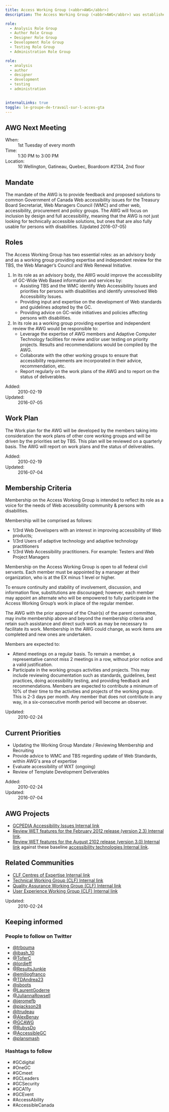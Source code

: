```yaml
---
title: Access Working Group (<abbr>AWG</abbr>)
description: The Access Working Group (<abbr>AWG</abbr>) was established by the Treasury Board Internet Advisory Committee (parent committee) on August 1, 1997 to engage in collaborative activities between government, private sector and community organizations that have a stake in ensuring equitable access to information and services, especially for, but not limited to persons with disabilities, for the purpose of providing input to Government of Canada (<abbr>GoC</abbr>) policy making.

role:
  - Analysis Role Group
  - Author Role Group
  - Designer Role Group
  - Development Role Group
  - Testing Role Group
  - Administration Role Group

role:
  - analysis
  - author
  - designer
  - development
  - testing
  - administration

  
internalLinks: true
toggle: le-groupe-de-travail-sur-l-acces-gta
---
```


## AWG Next Meeting

<dl class="dl-horizontal brdr-0">
<dt>When:</dt>
<dd>1st Tuesday of every month</dd>
<dt>Time:</dt>
<dd>1:30 PM to 3:00 PM</dd>
<dt>Location:</dt>
<dd>10 Wellington, Gatineau, Quebec, Boardoom #2134, 2nd floor</dd>
</dl>

## Mandate

The mandate of the AWG is to provide feedback and proposed solutions to common Government of Canada Web accessibility issues for the Treasury Board Secretariat, Web Managers Council (<abbr>WMC</abbr>) and other web, accessibility, procurement and policy groups. The AWG will focus on inclusion by design and full accessibility, meaning that the AWG is not just looking for technically accessible solutions, but ones that are also fully usable for persons with disabilities. (Updated 2016-07-05)

## Roles

The Access Working Group has two essential roles: as an advisory body and as a working group providing expertise and independent review for the TBS, the Web Manager’s Council and Web Renewal Initiative.

1. In its role as an advisory body, the AWG would improve the accessibility of GC-Wide Web Based information and services by:
   - Assisting TBS and the WMC identify Web Accessibility Issues and priorities for persons with disabilities and identify unresolved Web Accessibility Issues.
   - Providing input and expertise on the development of Web standards and guidelines adopted by the GC.
   - Providing advice on GC-wide initiatives and policies affecting persons with disabilities.
2. In its role as a working group providing expertise and independent review the AWG would be responsible to:
   - Leverage the expertise of AWG members and Adaptive Computer Technology facilities for review and/or user testing on priority projects. Results and recommendations would be compiled by the AWG.
   - Collaborate with the other working groups to ensure that accessibility requirements are incorporated in their advice, recommendation, etc.
   - Report regularly on the work plans of the AWG and to report on the status of deliverables.

<dl class="dl-horizontal brdr-0">
<dt>Added:</dt>
<dd>2010-02-19</dd>
<dt>Updated:</dt>
<dd>2016-07-05</dd>
</dl>

## Work Plan

The Work plan for the AWG will be developed by the members taking into consideration the work plans of other core working groups and will be driven by the priorities set by TBS. This plan will be reviewed on a quarterly basis. The AWG will report on work plans and the status of deliverables.

<dl class="dl-horizontal brdr-0">
<dt>Added:</dt>
<dd>2010-02-19</dd>
<dt>Updated:</dt>
<dd>2016-07-04</dd>
</dl>

## Membership Criteria

Membership on the Access Working Group is intended to reflect its role as a voice for the needs of Web accessibility community & persons with disabilities.

Membership will be comprised as follows:

- 1/3rd Web Developers with an interest in improving accessibility of Web products;
- 1/3rd Users of adaptive technology and adaptive technology practitioners
- 1/3rd Web Accessibility practitioners. For example: Testers and Web Project Managers

Membership on the Access Working Group is open to all federal civil servants. Each member must be appointed by a manager at their organization, who is at the EX minus 1 level or higher.

To ensure continuity and stability of involvement, discussion, and information flow, substitutions are discouraged; however, each member may appoint an alternate who will be empowered to fully participate in the Access Working Group’s work in place of the regular member.

The AWG with the prior approval of the Chair(s) of the parent committee, may invite membership above and beyond the membership criteria and retain such assistance and direct such work as may be necessary to facilitate its work. Membership in the AWG could change, as work items are completed and new ones are undertaken.

Members are expected to:

- Attend meetings on a regular basis. To remain a member, a representative cannot miss 2 meetings in a row, without prior notice and a valid justification.
- Participate in the working groups activities and projects. This may include reviewing documentation such as standards, guidelines, best practices, doing accessibility testing, and providing feedback and recommendations. Members are expected to contribute a minimum of 10% of their time to the activities and projects of the working group. This is 2-3 days per month. Any member that does not contribute in any way, in a six-consecutive month period will become an observer.

<dl class="dl-horizontal brdr-0">
<dt>Updated:</dt>
<dd>2010-02-24</dd>
</dl>

## Current Priorities

- Updating the Working Group Mandate / Reviewing Membership and Recruiting
- Provide advice to WMC and TBS regarding update of Web Standards, within AWG's area of expertise
- Evaluate accessibility of WXT (ongoing)
- Review of Template Development Deliverables

<dl class="dl-horizontal brdr-0">
<dt>Added:</dt>
<dd>2010-02-24</dd>
<dt>Updated:</dt>
<dd>2016-07-04</dd>
</dl>

## AWG Projects

- [GCPEDIA Accessibility Issues<span class="fas fa-external-link-square-alt mrgn-lft-sm mrgn-rght-sm" aria-hidden="true"></span><span class="wb-inv"> Internal link</span>](https://www.gcpedia.gc.ca/wiki/GCPEDIA_Accessibility_Issues)
- [Review WET features for the February 2012 release (version 2.3)<span class="fas fa-external-link-square-alt mrgn-lft-sm mrgn-rght-sm" aria-hidden="true"></span><span class="wb-inv"> Internal link</span>](https://www.gcpedia.gc.ca/wiki/Access_Working_Group_(CLF)_/_WET_Sub-project_testing_status).
- [Review WET features for the August 2102 release (version 3.0)<span class="fas fa-external-link-square-alt mrgn-lft-sm mrgn-rght-sm" aria-hidden="true"></span><span class="wb-inv"> Internal link</span>](https://www.gcpedia.gc.ca/wiki/Access_Working_Group_(CLF)_/_WET_Sub-project_testing_status_v3) against these baseline [accessibility technologies<span class="fas fa-external-link-square-alt mrgn-lft-sm mrgn-rght-sm" aria-hidden="true"></span><span class="wb-inv"> Internal link</span>](https://www.gcpedia.gc.ca/wiki/Accessibility_technologies).

## Related Communities

- [CLF Centres of Expertise<span class="fas fa-external-link-square-alt mrgn-lft-sm mrgn-rght-sm" aria-hidden="true"></span><span class="wb-inv"> Internal link</span>](https://www.gcpedia.gc.ca/wiki/CLF_Centres_of_Expertise)
- [Technical Working Group (CLF)<span class="fas fa-external-link-square-alt mrgn-lft-sm mrgn-rght-sm" aria-hidden="true"></span><span class="wb-inv"> Internal link</span>](https://www.gcpedia.gc.ca/wiki/Technical_Working_Group_(CLF))
- [Quality Assurance Working Group (CLF)<span class="fas fa-external-link-square-alt mrgn-lft-sm mrgn-rght-sm" aria-hidden="true"></span><span class="wb-inv"> Internal link</span>](https://www.gcpedia.gc.ca/wiki/Quality_Assurance_Working_Group_(CLF):_Main)
- [User Experience Working Group (CLF)<span class="fas fa-external-link-square-alt mrgn-lft-sm mrgn-rght-sm" aria-hidden="true"></span><span class="wb-inv"> Internal link</span>](https://www.gcpedia.gc.ca/wiki/User_experience_working_group_(CLF))

<dl class="dl-horizontal brdr-0">
<dt>Updated:</dt>
<dd>2010-02-24</dd>
</dl>

## Keeping informed

### People to follow on Twitter

- [@trbouma](https://twitter.com/trbouma)
- [@ibash_10](https://twitter.com/ibash_10)
- [@ToferC](https://twitter.com/ToferC)
- [@lordjeff](https://twitter.com/lordjeff)
- [@ResultsJunkie](https://twitter.com/ResultsJunkie)
- [@emiliogfranco](https://twitter.com/emiliogfranco)
- [@TDAndrea23](https://twitter.com/TDAndrea23)
- [@sboots](https://twitter.com/sboots)
- [@LaurentGoderre](https://twitter.com/LaurentGoderre)
- [@JuliannaRowsell](https://twitter.com/JuliannaRowsell)
- [@jeromefb](https://twitter.com/jeromefb)
- [@pjackson28](https://twitter.com/pjackson28)
- [@ltrudeau](https://twitter.com/ltrudeau)
- [@AlexBenay](https://twitter.com/AlexBenay)
- [@GCAWG](https://twitter.com/GCAWG)
- [@RubysDo](https://twitter.com/RubysDo)
- [@AccessibleGC](https://twitter.com/AccessibleGC)
- [@plansmash](https://twitter.com/plansmash)

### Hashtags to follow

- #GCdigital
- #OneGC
- #GCmeet
- #GCLeaders
- #GCSecurity
- #GCA11y
- #GCEvent
- #AccessAbility
- #AccessibleCanada
